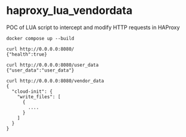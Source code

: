 # haproxy_lua_vendordata

POC of LUA script to intercept and modify HTTP requests in HAProxy

```
docker compose up --build
```

```
curl http://0.0.0.0:8080/
{"health":true}
```

```
curl http://0.0.0.0:8080/user_data
{"user_data":"user_data"}
```

```
curl http://0.0.0.0:8080/vendor_data
{
  "cloud-init": {
    "write_files": [
      {
        ....
      }
    ]
  }
}
```
